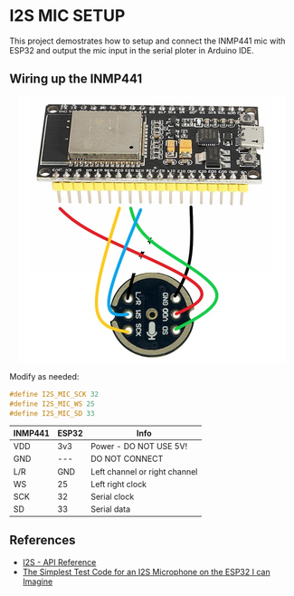 # I2S MIC SETUP

This project demostrates how to setup and connect the INMP441 mic with ESP32 and output the mic input in the serial ploter in Arduino IDE.

## Wiring up the INMP441

<div align="center">
<img src="../docs/ESP32_INMP441_connections.png">
</div>

Modify as needed:

```c++
#define I2S_MIC_SCK 32
#define I2S_MIC_WS 25
#define I2S_MIC_SD 33
```

|INMP441 | ESP32| Info|
|---|---|---|
|VDD|3v3|Power - DO NOT USE 5V!|
|GND|---| DO NOT CONNECT|
|L/R|GND|Left channel or right channel|
|WS|25|Left right clock|
|SCK|32|Serial clock|
|SD|33|Serial data|

## References

- [I2S - API Reference](https://docs.espressif.com/projects/esp-idf/en/v3.3.5/api-reference/peripherals/i2s.html)
- [The Simplest Test Code for an I2S Microphone on the ESP32 I can Imagine](https://github.com/atomic14/esp32-i2s-mic-test/tree/main)
